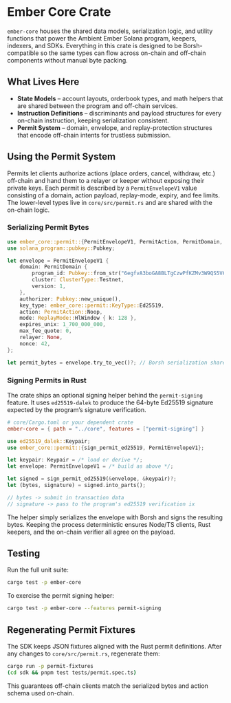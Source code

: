 # Ember Core Crate

`ember-core` houses the shared data models, serialization logic, and utility
functions that power the Ambient Ember Solana program, keepers, indexers, and
SDKs. Everything in this crate is designed to be Borsh-compatible so the same
types can flow across on-chain and off-chain components without manual byte
packing.

## What Lives Here

- **State Models** – account layouts, orderbook types, and math helpers that are
  shared between the program and off-chain services.
- **Instruction Definitions** – discriminants and payload structures for every
  on-chain instruction, keeping serialization consistent.
- **Permit System** – domain, envelope, and replay-protection structures that
  encode off-chain intents for trustless submission.

## Using the Permit System

Permits let clients authorize actions (place orders, cancel, withdraw, etc.)
off-chain and hand them to a relayer or keeper without exposing their private
keys. Each permit is described by a `PermitEnvelopeV1` value consisting of a
domain, action payload, replay-mode, expiry, and fee limits. The lower-level
types live in `core/src/permit.rs` and are shared with the on-chain logic.

### Serializing Permit Bytes

```rust
use ember_core::permit::{PermitEnvelopeV1, PermitAction, PermitDomain, ReplayMode, ClusterType};
use solana_program::pubkey::Pubkey;

let envelope = PermitEnvelopeV1 {
    domain: PermitDomain {
        program_id: Pubkey::from_str("6egfvA3boGA8BLTgCzwPfKZMv3W9QS5V61Ewqa6VWq2g").unwrap(),
        cluster: ClusterType::Testnet,
        version: 1,
    },
    authorizer: Pubkey::new_unique(),
    key_type: ember_core::permit::KeyType::Ed25519,
    action: PermitAction::Noop,
    mode: ReplayMode::HlWindow { k: 128 },
    expires_unix: 1_700_000_000,
    max_fee_quote: 0,
    relayer: None,
    nonce: 42,
};

let permit_bytes = envelope.try_to_vec()?; // Borsh serialization shared with the program
```

### Signing Permits in Rust

The crate ships an optional signing helper behind the `permit-signing` feature.
It uses `ed25519-dalek` to produce the 64-byte Ed25519 signature expected by the
program’s signature verification.

```toml
# core/Cargo.toml or your dependent crate
ember-core = { path = "../core", features = ["permit-signing"] }
```

```rust
use ed25519_dalek::Keypair;
use ember_core::permit::{sign_permit_ed25519, PermitEnvelopeV1};

let keypair: Keypair = /* load or derive */;
let envelope: PermitEnvelopeV1 = /* build as above */;

let signed = sign_permit_ed25519(&envelope, &keypair)?;
let (bytes, signature) = signed.into_parts();

// bytes -> submit in transaction data
// signature -> pass to the program's ed25519 verification ix
```

The helper simply serializes the envelope with Borsh and signs the resulting
bytes. Keeping the process deterministic ensures Node/TS clients, Rust keepers,
and the on-chain verifier all agree on the payload.

## Testing

Run the full unit suite:

```bash
cargo test -p ember-core
```

To exercise the permit signing helper:

```bash
cargo test -p ember-core --features permit-signing
```

## Regenerating Permit Fixtures

The SDK keeps JSON fixtures aligned with the Rust permit definitions. After any
changes to `core/src/permit.rs`, regenerate them:

```bash
cargo run -p permit-fixtures
(cd sdk && pnpm test tests/permit.spec.ts)
```

This guarantees off-chain clients match the serialized bytes and action schema
used on-chain.
